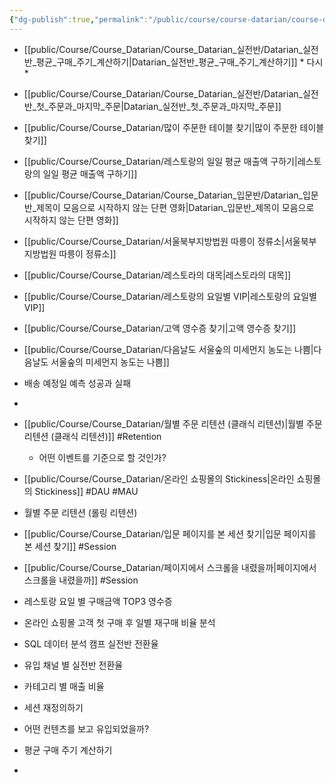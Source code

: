 ```yaml
---
{"dg-publish":true,"permalink":"/public/course/course-datarian/course-datarian/datarian-practice/","created":"2025-08-29T11:58:20.746+09:00","updated":"2025-08-29T16:25:56.132+09:00"}
---
```






- [[public/Course/Course_Datarian/Course_Datarian_실전반/Datarian_실전반_평균_구매_주기_계산하기\|Datarian_실전반_평균_구매_주기_계산하기]] * 다시*

- [[public/Course/Course_Datarian/Course_Datarian_실전반/Datarian_실전반_첫_주문과_마지막_주문\|Datarian_실전반_첫_주문과_마지막_주문]]
- [[public/Course/Course_Datarian/많이 주문한 테이블 찾기\|많이 주문한 테이블 찾기]]
- [[public/Course/Course_Datarian/레스토랑의 일일 평균 매출액 구하기\|레스토랑의 일일 평균 매출액 구하기]]
- [[public/Course/Course_Datarian/Course_Datarian_입문반/Datarian_입문반_제목이 모음으로 시작하지 않는 단편 영화\|Datarian_입문반_제목이 모음으로 시작하지 않는 단편 영화]]
- [[public/Course/Course_Datarian/서울북부지방법원 따릉이 정류소\|서울북부지방법원 따릉이 정류소]]
- [[public/Course/Course_Datarian/레스토라의 대목\|레스토라의 대목]]
- [[public/Course/Course_Datarian/레스토랑의 요일별 VIP\|레스토랑의 요일별 VIP]]
- [[public/Course/Course_Datarian/고액 영수증 찾기\|고액 영수증 찾기]]
- [[public/Course/Course_Datarian/다음날도 서울숲의 미세먼지 농도는 나쁨\|다음날도 서울숲의 미세먼지 농도는 나쁨]]

- 배송 예정일 예측 성공과 실패 
- 


- [[public/Course/Course_Datarian/월별 주문 리텐션 (클래식 리텐션)\|월별 주문 리텐션 (클래식 리텐션)]] #Retention 
	- 어떤 이벤트를 기준으로 할 것인가?
- [[public/Course/Course_Datarian/온라인 쇼핑몰의 Stickiness\|온라인 쇼핑몰의 Stickiness]] #DAU #MAU
- 월별 주문 리텐션 (롤링 리텐션)
- [[public/Course/Course_Datarian/입문 페이지를 본 세션 찾기\|입문 페이지를 본 세션 찾기]] #Session
- [[public/Course/Course_Datarian/페이지에서 스크롤을 내렸을까\|페이지에서 스크롤을 내렸을까]] #Session 
- 레스토랑 요일 별 구매금액 TOP3 영수증
- 온라인 쇼핑몰 고객 첫 구매 후 일별 재구매 비율 분석
- SQL 데이터 분석 캠프 실전반 전환율
- 유입 채널 별 실전반 전환율
- 카테고리 별 매출 비율
- 세션 재정의하기
- 어떤 컨텐츠를 보고 유입되었을까?
- 평균 구매 주기 계산하기
- 